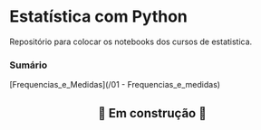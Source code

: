 # Estatística com Python

Repositório para colocar os notebooks dos cursos de estatistica.

### Sumário

[Frequencias_e_Medidas](/01 - Frequencias_e_medidas)
  

##  <center>  :construction: Em construção :construction:



